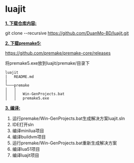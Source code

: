 # luajit

<ins>**1. 下载仓库内容:**</ins>

git clone --recursive https://github.com/DuanMo-BD/luajit.git

<ins>**2. 下载premake5:**</ins>

https://github.com/premake/premake-core/releases

将premake5.exe放到luajit/premake/目录下

```
luajit
│   README.md
|
└───premake
│   │   
│   │   Win-GenProjects.bat
│   │   premake5.exe
```

<ins>**3. 编译:**</ins>

1. 运行premake/Win-GenProjects.bat生成解决方案luajit.sln
2. IDE打开sln
3. 编译minilua项目
4. 编译buildvm项目
5. 运行premake/Win-GenProjects.bat重新生成解决方案
6. 编译lua51项目
7. 编译luajit项目